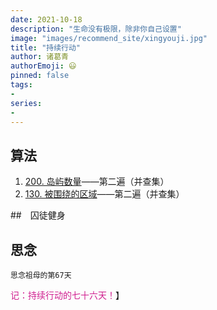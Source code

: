 ```yaml
---
date: 2021-10-18
description: "生命没有极限，除非你自己设置"
image: "images/recommend_site/xingyouji.jpg"
title: "持续行动"
author: 诸葛青
authorEmoji: 😃
pinned: false
tags:
- 
series:
-
---
```


## 算法
1. [200. 岛屿数量](https://leetcode-cn.com/problems/number-of-islands/)——第二遍（并查集）
2. [130. 被围绕的区域](https://leetcode-cn.com/problems/surrounded-regions/)——第二遍（并查集）


##　囚徒健身

## 思念
``思念祖母的第67天``


<font color=VioletRed>记：持续行动的七十六天！</font>】
